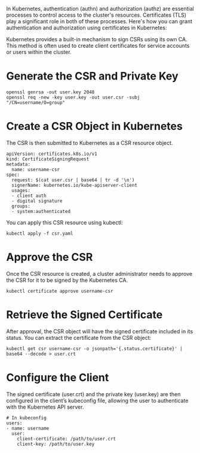 
In Kubernetes, authentication (authn) and authorization (authz) are essential processes to control access to the cluster's resources. 
Certificates (TLS) play a significant role in both of these processes. Here's how you can grant authentication and authorization using certificates in Kubernetes:

Kubernetes provides a built-in mechanism to sign CSRs using its own CA. This method is often used to create client certificates for service accounts or users within the cluster.

# Generate the CSR and Private Key
```
openssl genrsa -out user.key 2048
openssl req -new -key user.key -out user.csr -subj "/CN=username/O=group"
```

# Create a CSR Object in Kubernetes
The CSR is then submitted to Kubernetes as a CSR resource object.
```
apiVersion: certificates.k8s.io/v1
kind: CertificateSigningRequest
metadata:
  name: username-csr
spec:
  request: $(cat user.csr | base64 | tr -d '\n')
  signerName: kubernetes.io/kube-apiserver-client
  usages:
  - client auth
  - digital signature
  groups:
  - system:authenticated
```

You can apply this CSR resource using kubectl:
```
kubectl apply -f csr.yaml
```

# Approve the CSR
Once the CSR resource is created, a cluster administrator needs to approve the CSR for it to be signed by the Kubernetes CA.
```
kubectl certificate approve username-csr
```

# Retrieve the Signed Certificate
After approval, the CSR object will have the signed certificate included in its status. You can extract the certificate from the CSR object:
```
kubectl get csr username-csr -o jsonpath='{.status.certificate}' | base64 --decode > user.crt
```

# Configure the Client
The signed certificate (user.crt) and the private key (user.key) are then configured in the client’s kubeconfig file, allowing the user to authenticate with the Kubernetes API server.
```
# In kubeconfig
users:
- name: username
  user:
    client-certificate: /path/to/user.crt
    client-key: /path/to/user.key
```
